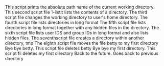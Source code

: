  This script prints the absolute path name of the current working directory.
 This second script file 1-listit lists the contents of a directory.
 The third script file changes the working directory to user's home directory.
 The fourth script file lists directories in long format
 The fifth script file lists directories in long format together with any hidden files in the directory.
 The sixth script file lists user IDS and group IDs in long format and also lists hidden files.
 The seventhscript file creates a directory within another directory, tmp
 The eighth script file moves the file betty to my first directory
 Bye bye betty. This script file deletes betty
 Bye bye my first directory. This script fil deletes my first directory
 Back to the future. Goes back to previous directory
